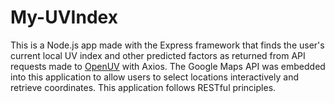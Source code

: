 # My-UVIndex
This is a Node.js app made with the Express framework that finds the user's current local UV index and other predicted factors as returned from API requests made to [OpenUV](https://www.openuv.io/dashboard) with Axios. The Google Maps API was embedded into this application to allow users to select locations interactively and retrieve coordinates. This application follows RESTful principles.
